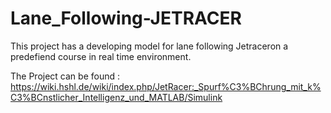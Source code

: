 # Lane_Following-JETRACER
This project has a developing model for lane following Jetraceron a predefiend course in real time environment.

The Project can be found : https://wiki.hshl.de/wiki/index.php/JetRacer:_Spurf%C3%BChrung_mit_k%C3%BCnstlicher_Intelligenz_und_MATLAB/Simulink
